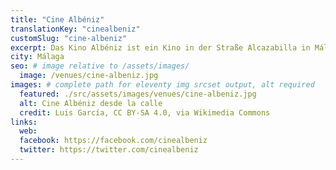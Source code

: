 ```yaml
---
title: "Cine Albéniz"
translationKey: "cinealbeniz"
customSlug: "cine-albeniz"
excerpt: Das Kino Albéniz ist ein Kino in der Straße Alcazabilla in Málaga. Es ist Eigentum der Gemeinde und wird vom Festival de Málaga (FMCE) verwaltet, wo unter anderem die Sammlungen der Städtischen Kinemathek ausgestellt werden.
city: Málaga
seo: # image relative to /assets/images/
  image: /venues/cine-albeniz.jpg
images: # complete path for eleventy img srcset output, alt required
  featured: ./src/assets/images/venues/cine-albeniz.jpg
  alt: Cine Albéniz desde la calle
  credit: Luis García, CC BY-SA 4.0, via Wikimedia Commons
links:
  web:
  facebook: https://facebook.com/cinealbeniz
  twitter: https://twitter.com/cinealbeniz
---
```

